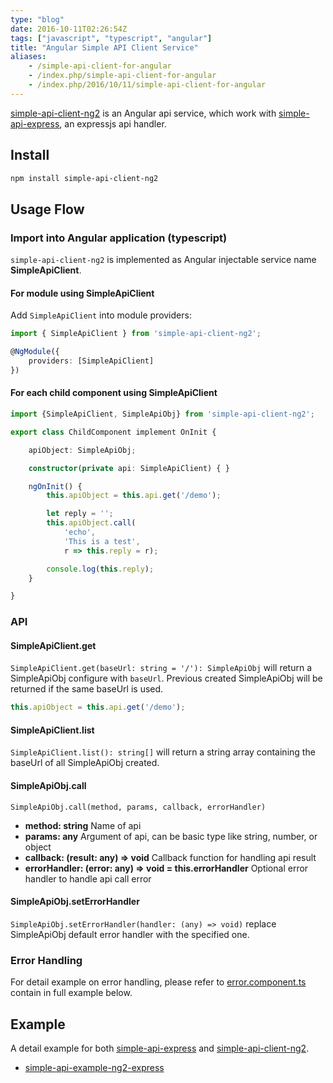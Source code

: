 ```yaml
---
type: "blog"
date: 2016-10-11T02:26:54Z
tags: ["javascript", "typescript", "angular"]
title: "Angular Simple API Client Service"
aliases:
    - /simple-api-client-for-angular
    - /index.php/simple-api-client-for-angular
    - /index.php/2016/10/11/simple-api-client-for-angular
---
```


[simple-api-client-ng2](https://github.com/J-Siu/simple-api-client-ng2) is an Angular api service, which work with [simple-api-express](https://github.com/J-Siu/simple-api-express), an expressjs api handler.
<!--more-->

## Install

```sh
npm install simple-api-client-ng2
```

## Usage Flow

### Import into Angular application (typescript)

`simple-api-client-ng2` is implemented as Angular injectable service name **SimpleApiClient**.

#### For module using SimpleApiClient

Add `SimpleApiClient` into module providers:

```ts
import { SimpleApiClient } from 'simple-api-client-ng2';

@NgModule({
    providers: [SimpleApiClient]
})
```

#### For each child component using SimpleApiClient

```ts
import {SimpleApiClient, SimpleApiObj} from 'simple-api-client-ng2';

export class ChildComponent implement OnInit {

    apiObject: SimpleApiObj;

    constructor(private api: SimpleApiClient) { }

    ngOnInit() {
        this.apiObject = this.api.get('/demo');

        let reply = '';
        this.apiObject.call(
            'echo',
            'This is a test',
            r => this.reply = r);

        console.log(this.reply);
    }

}
```

### API

#### SimpleApiClient.get

`SimpleApiClient.get(baseUrl: string = '/'): SimpleApiObj` will return a SimpleApiObj configure with `baseUrl`. Previous created SimpleApiObj will be returned if the same baseUrl is used.

```ts
this.apiObject = this.api.get('/demo');
```

#### SimpleApiClient.list

`SimpleApiClient.list(): string[]` will return a string array containing the baseUrl of all SimpleApiObj created.

#### SimpleApiObj.call

`SimpleApiObj.call(method, params, callback, errorHandler)`

- **method: string** Name of api
- **params: any** Argument of api, can be basic type like string, number, or object
- **callback: (result: any) => void** Callback function for handling api result
- **errorHandler: (error: any) => void = this.errorHandler** Optional error handler to handle api call error

#### SimpleApiObj.setErrorHandler

`SimpleApiObj.setErrorHandler(handler: (any) => void)` replace SimpleApiObj default error handler with the specified one.

### Error Handling

For detail example on error handling, please refer to [error.component.ts](https://github.com/J-Siu/simple-api-example-ng2-express/blob/master/public/app/error.component.ts) contain in full example below.

## Example

A detail example for both [simple-api-express](https://github.com/J-Siu/simple-api-express) and [simple-api-client-ng2](https://github.com/J-Siu/simple-api-client-ng2).

- [simple-api-example-ng2-express](https://github.com/J-Siu/simple-api-example-ng2-express)
